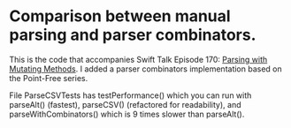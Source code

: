 # Comparison between manual parsing and parser combinators.

This is the code that accompanies Swift Talk Episode 170: [Parsing with Mutating Methods](https://talk.objc.io/episodes/S01E170-parsing-with-mutating-methods). I added a parser combinators implementation based on the Point-Free series.

File ParseCSVTests has testPerformance() which you can run with parseAlt() (fastest), parseCSV() (refactored for readability), and parseWithCombinators() which is 9 times slower than parseAlt().
